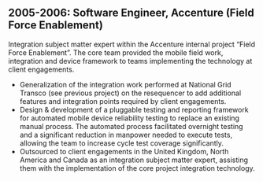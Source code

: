 
2005-2006: Software Engineer, Accenture (Field Force Enablement)
----------------------------------------------------------------
Integration subject matter expert within the Accenture internal project “Field Force Enablement”. The core team provided 
the mobile field work, integration and device framework to teams implementing the technology at client engagements.

* Generalization of the integration work performed at National Grid Transco (see previous project) on the resequencer 
  to add additional features and integration points required by client engagements.
* Design & development of a pluggable testing and reporting framework for automated mobile device reliability testing to 
  replace an existing manual process. The automated process facilitated overnight testing and a significant reduction in 
  manpower needed to execute tests, allowing the team to increase cycle test coverage significantly.
* Outsourced to client engagements in the United Kingdom, North America and Canada as an integration subject matter 
  expert, assisting them with the implementation of the core project integration technology.

